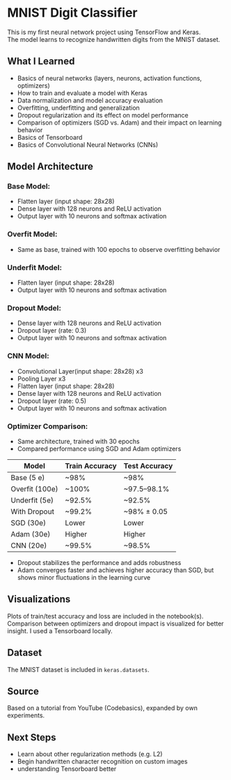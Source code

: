 # MNIST Digit Classifier

This is my first neural network project using TensorFlow and Keras.  
The model learns to recognize handwritten digits from the MNIST dataset.

## What I Learned

- Basics of neural networks (layers, neurons, activation functions, optimizers)
- How to train and evaluate a model with Keras
- Data normalization and model accuracy evaluation
- Overfitting, underfitting and generalization
- Dropout regularization and its effect on model performance
- Comparison of optimizers (SGD vs. Adam) and their impact on learning behavior
- Basics of Tensorboard
- Basics of Convolutional Neural Networks (CNNs)

## Model Architecture

### Base Model:

- Flatten layer (input shape: 28x28)
- Dense layer with 128 neurons and ReLU activation
- Output layer with 10 neurons and softmax activation

### Overfit Model:

- Same as base, trained with 100 epochs to observe overfitting behavior

### Underfit Model:

- Flatten layer (input shape: 28x28)
- Output layer with 10 neurons and softmax activation

### Dropout Model:

- Dense layer with 128 neurons and ReLU activation
- Dropout layer (rate: 0.3)
- Output layer with 10 neurons and softmax activation

### CNN Model:

- Convolutional Layer(input shape: 28x28) x3
- Pooling Layer x3
- Flatten layer (input shape: 28x28)
- Dense layer with 128 neurons and ReLU activation
- Dropout layer (rate: 0.5)
- Output layer with 10 neurons and softmax activation

### Optimizer Comparison:

- Same architecture, trained with 30 epochs
- Compared performance using SGD and Adam optimizers

| Model          | Train Accuracy | Test Accuracy |
| -------------- | -------------- | ------------- |
| Base (5 e)     | ~98%           | ~98%          |
| Overfit (100e) | ~100%          | ~97.5–98.1%   |
| Underfit (5e)  | ~92.5%         | ~92.5%        |
| With Dropout   | ~99.2%         | ~98% ± 0.05   |
| SGD (30e)      | Lower          | Lower         |
| Adam (30e)     | Higher         | Higher        |
| CNN (20e)      | ~99.5%         | ~98.5%        |

- Dropout stabilizes the performance and adds robustness
- Adam converges faster and achieves higher accuracy than SGD, but shows minor fluctuations in the learning curve

## Visualizations

Plots of train/test accuracy and loss are included in the notebook(s).  
Comparison between optimizers and dropout impact is visualized for better insight.
I used a Tensorboard locally.

## Dataset

The MNIST dataset is included in `keras.datasets`.

## Source

Based on a tutorial from YouTube (Codebasics), expanded by own experiments.

## Next Steps

- Learn about other regularization methods (e.g. L2)
- Begin handwritten character recognition on custom images
- understanding Tensorboard better
